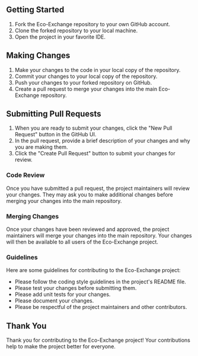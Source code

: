 ## Getting Started

1. Fork the Eco-Exchange repository to your own GitHub account.
2. Clone the forked repository to your local machine.
3. Open the project in your favorite IDE.

## Making Changes

1. Make your changes to the code in your local copy of the repository.
2. Commit your changes to your local copy of the repository.
3. Push your changes to your forked repository on GitHub.
4. Create a pull request to merge your changes into the main Eco-Exchange repository.

## Submitting Pull Requests

1. When you are ready to submit your changes, click the "New Pull Request" button in the GitHub UI.
2. In the pull request, provide a brief description of your changes and why you are making them.
3. Click the "Create Pull Request" button to submit your changes for review.

### Code Review

Once you have submitted a pull request, the project maintainers will review your changes. They may ask you to make additional changes before merging your changes into the main repository.

### Merging Changes

Once your changes have been reviewed and approved, the project maintainers will merge your changes into the main repository. Your changes will then be available to all users of the Eco-Exchange project.

### Guidelines

Here are some guidelines for contributing to the Eco-Exchange project:

* Please follow the coding style guidelines in the project's README file.
* Please test your changes before submitting them.
* Please add unit tests for your changes.
* Please document your changes.
* Please be respectful of the project maintainers and other contributors.

## Thank You

Thank you for contributing to the Eco-Exchange project! Your contributions help to make the project better for everyone.
